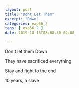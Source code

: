 ```yaml
---
layout: post
title: "Dont Let Them"
excerpt: "Down"
categories: exp56_2
tags: [ exp56_2 ]
date: 2019-10-15T08:08:50-04:00

---
```


Don't let them Down

They have sacrificed everything

Stay and fight to the end

10 years, a slave
